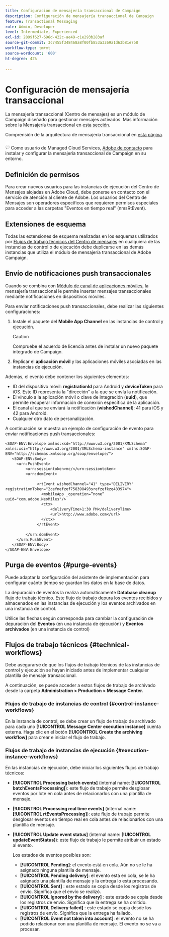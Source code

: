 ```yaml
---
title: Configuración de mensajería transaccional de Campaign
description: Configuración de mensajería transaccional de Campaign
feature: Transactional Messaging
role: Admin, Developer
level: Intermediate, Experienced
exl-id: 2899f627-696d-422c-ae49-c1e293b283af
source-git-commit: 3c7455f348468a8f00fb853a3269a1d63b81e7b8
workflow-type: tm+mt
source-wordcount: '600'
ht-degree: 42%

---
```


# Configuración de mensajería transaccional

La mensajería transaccional (Centro de mensajes) es un módulo de Campaign diseñado para gestionar mensajes activados. Más información sobre la Mensajería transaccional en [esta sección](../send/transactional.md).

Comprensión de la arquitectura de mensajería transaccional en [esta página](../architecture/architecture.md#transac-msg-archi).

![](../assets/do-not-localize/speech.png) Como usuario de Managed Cloud Services, [Adobe de contacto](../start/campaign-faq.md#support) para instalar y configurar la mensajería transaccional de Campaign en su entorno.

## Definición de permisos

Para crear nuevos usuarios para las instancias de ejecución del Centro de Mensajes alojadas en Adobe Cloud, debe ponerse en contacto con el servicio de atención al cliente de Adobe. Los usuarios del Centro de Mensajes son operadores específicos que requieren permisos especiales para acceder a las carpetas &quot;Eventos en tiempo real&quot; (nmsRtEvent).

## Extensiones de esquema

Todas las extensiones de esquema realizadas en los esquemas utilizados por [Flujos de trabajo técnicos del Centro de mensajes](#technical-workflows) en cualquiera de las instancias de control o de ejecución debe duplicarse en las demás instancias que utiliza el módulo de mensajería transaccional de Adobe Campaign.

## Envío de notificaciones push transaccionales

Cuando se combina con [Módulo de canal de aplicaciones móviles](../send/push.md), la mensajería transaccional le permite insertar mensajes transaccionales mediante notificaciones en dispositivos móviles.

Para enviar notificaciones push transaccionales, debe realizar las siguientes configuraciones:

1. Instale el paquete del **Mobile App Channel** en las instancias de control y ejecución.

   >[!CAUTION]
   >
   >Compruebe el acuerdo de licencia antes de instalar un nuevo paquete integrado de Campaign.

1. Replicar el **aplicación móvil** y las aplicaciones móviles asociadas en las instancias de ejecución.

Además, el evento debe contener los siguientes elementos:

* ID del dispositivo móvil: **registrationId** para Android y **deviceToken** para iOS. Este ID representa la &quot;dirección&quot; a la que se envía la notificación.
* El vínculo a la aplicación móvil o clave de integración (**uuid**), que permite recuperar información de conexión específica de la aplicación.
* El canal al que se enviará la notificación (**wishedChannel**): 41 para iOS y 42 para Android.
* Cualquier otro dato de personalización.

A continuación se muestra un ejemplo de configuración de evento para enviar notificaciones push transaccionales:

```
<SOAP-ENV:Envelope xmlns:xsd="http://www.w3.org/2001/XMLSchema" xmlns:xsi="http://www.w3.org/2001/XMLSchema-instance" xmlns:SOAP-ENV="http://schemas.xmlsoap.org/soap/envelope/">
   <SOAP-ENV:Body>
     <urn:PushEvent>
         <urn:sessiontoken>mc/</urn:sessiontoken>
         <urn:domEvent>

              <rtEvent wishedChannel="41" type="DELIVERY" registrationToken="2cefnefzef758398493srefzefkzq483974">
                <mobileApp _operation=”none” uuid="com.adobe.NeoMiles"/>
                <ctx>
                    <deliveryTime>1:30 PM</deliveryTime>
                    <url>http://www.adobe.com</url>
                </ctx>
              </rtEvent>

         </urn:domEvent>
     </urn:PushEvent>           
   </SOAP-ENV:Body>
</SOAP-ENV:Envelope>
```



## Purga de eventos {#purge-events}

Puede adaptar la configuración del asistente de implementación para configurar cuánto tiempo se guardan los datos en la base de datos.

La depuración de eventos la realiza automáticamente **Database cleanup** flujo de trabajo técnico. Este flujo de trabajo depura los eventos recibidos y almacenados en las instancias de ejecución y los eventos archivados en una instancia de control.

Utilice las flechas según corresponda para cambiar la configuración de depuración del **Eventos** (en una instancia de ejecución) y **Eventos archivados** (en una instancia de control)


## Flujos de trabajo técnicos {#technical-workflows}

Debe asegurarse de que los flujos de trabajo técnicos de las instancias de control y ejecución se hayan iniciado antes de implementar cualquier plantilla de mensaje transaccional.

A continuación, se puede acceder a estos flujos de trabajo de archivado desde la carpeta **Administration > Production > Message Center.**

### Flujos de trabajo de instancias de control {#control-instance-workflows}

En la instancia de control, se debe crear un flujo de trabajo de archivado para cada uno **[!UICONTROL Message Center execution instance]** cuenta externa. Haga clic en el botón **[!UICONTROL Create the archiving workflow]** para crear e iniciar el flujo de trabajo.

### Flujos de trabajo de instancias de ejecución {#execution-instance-workflows}

En las instancias de ejecución, debe iniciar los siguientes flujos de trabajo técnicos:

* **[!UICONTROL Processing batch events]** (internal name: **[!UICONTROL batchEventsProcessing]**): este flujo de trabajo permite desglosar eventos por lote en cola antes de relacionarlos con una plantilla de mensaje.
* **[!UICONTROL Processing real time events]** (internal name: **[!UICONTROL rtEventsProcessing]**): este flujo de trabajo permite desglosar eventos en tiempo real en cola antes de relacionarlos con una plantilla de mensaje.
* **[!UICONTROL Update event status]** (internal name: **[!UICONTROL updateEventStatus]**): este flujo de trabajo le permite atribuir un estado al evento.

   Los estados de eventos posibles son:

   * **[!UICONTROL Pending]**: el evento está en cola. Aún no se le ha asignado ninguna plantilla de mensaje.
   * **[!UICONTROL Pending delivery]**: el evento está en cola, se le ha asignado una plantilla de mensaje y la entrega lo está procesando.
   * **[!UICONTROL Sent]** : este estado se copia desde los registros de envío. Significa que el envío se realizó.
   * **[!UICONTROL Ignored by the delivery]** : este estado se copia desde los registros de envío. Significa que la entrega se ha omitido.
   * **[!UICONTROL Delivery failed]** : este estado se copia desde los registros de envío. Significa que la entrega ha fallado.
   * **[!UICONTROL Event not taken into account]**: el evento no se ha podido relacionar con una plantilla de mensaje. El evento no se va a procesar.
